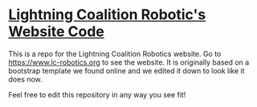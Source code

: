 # [Lightning Coalition Robotic's Website Code](https://lightningcoalitionrobotics.github.io/LCRobotics-Website/)

This is a repo for the Lightning Coalition Robotics website. Go to https://www.lc-robotics.org to see the website. It is originally based on a bootstrap template we found online and we edited it down to look like it does now.

Feel free to edit this repository in any way you see fit!
